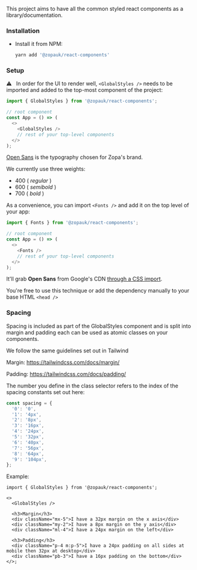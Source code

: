 This project aims to have all the common styled react components as a library/documentation.

### Installation

- Install it from NPM:

  ```bash
  yarn add '@zopauk/react-components'
  ```

### Setup

⚠️ &nbsp;&nbsp;In order for the UI to render well, `<GlobalStyles />` needs to be imported and added to the top-most component of the project:

```ts static
import { GlobalStyles } from '@zopauk/react-components';

// root component
const App = () => (
  <>
    <GlobalStyles />
    // rest of your top-level components
  </>
);
```

[Open Sans](https://fonts.google.com/specimen/Open+Sans) is the typography chosen for Zopa's brand.

We currently use three weights:

- 400 ( _regular_ )
- 600 ( _semibold_ )
- 700 ( _bold_ )

As a convenience, you can import `<Fonts />` and add it on the top level of your app:

```ts static
import { Fonts } from '@zopauk/react-components';

// root component
const App = () => (
  <>
    <Fonts />
    // rest of your top-level components
  </>
);
```

It'll grab **Open Sans** from Google's CDN [through a CSS import](https://github.com/zopaUK/react-components/blob/master/src/components/styles/Fonts.tsx#L3-L5).

You're free to use this technique or add the dependency manually to your base HTML `<head />`

### Spacing

Spacing is included as part of the GlobalStyles component and is split into margin and padding each can be used as atomic classes on your components.

We follow the same guidelines set out in Tailwind

Margin: https://tailwindcss.com/docs/margin/

Padding: https://tailwindcss.com/docs/padding/

The number you define in the class selector refers to the index of the spacing constants set out here:

```ts static
const spacing = {
  '0': '0',
  '1': '4px',
  '2': '8px',
  '3': '16px',
  '4': '24px',
  '5': '32px',
  '6': '40px',
  '7': '56px',
  '8': '64px',
  '9': '104px',
};
```

Example:

```tsx
import { GlobalStyles } from '@zopauk/react-components';

<>
  <GlobalStyles />

  <h3>Margin</h3>
  <div className="mx-5">I have a 32px margin on the x axis</div>
  <div className="my-2">I have a 8px margin on the y axis</div>
  <div className="ml-4">I have a 24px margin on the left</div>

  <h3>Padding</h3>
  <div className="p-4 m:p-5">I have a 24px padding on all sides at mobile then 32px at desktop</div>
  <div className="pb-3">I have a 16px padding on the bottom</div>
</>;
```
